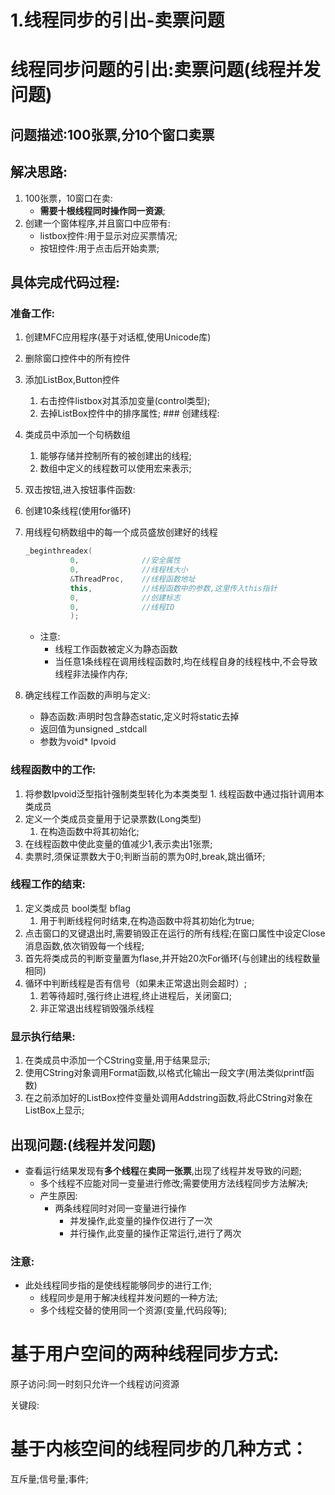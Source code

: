 # 1.线程同步的引出-卖票问题

# 线程同步问题的引出:卖票问题(线程并发问题)

## 问题描述:100张票,分10个窗口卖票

## 解决思路:

1. 100张票，10窗口在卖:
    - **需要十根线程同时操作同一资源**;
2. 创建一个窗体程序,并且窗口中应带有:
    - listbox控件:用于显示对应买票情况;
    - 按钮控件:用于点击后开始卖票;

## 具体完成代码过程:

### 准备工作:

1. 创建MFC应用程序(基于对话框,使用Unicode库)
2. 删除窗口控件中的所有控件
3. 添加ListBox,Button控件
    1. 右击控件listbox对其添加变量(control类型);
    2. 去掉ListBox控件中的排序属性; ### 创建线程:
4. 类成员中添加一个句柄数组
    1. 能够存储并控制所有的被创建出的线程;
    2. 数组中定义的线程数可以使用宏来表示;
5. 双击按钮,进入按钮事件函数:
6. 创建10条线程(使用for循环)
7. 用线程句柄数组中的每一个成员盛放创建好的线程
    
    ```cpp
    _beginthreadex(
              0,              //安全属性
              0,              //线程栈大小
              &ThreadProc,    //线程函数地址
              this,           //线程函数中的参数,这里传入this指针
              0,              //创建标志
              0,              //线程ID
              );
    ```
    
    - 注意:
        - 线程工作函数被定义为静态函数
        - 当任意1条线程在调用线程函数时,均在线程自身的线程栈中,不会导致线程非法操作内存;
8. 确定线程工作函数的声明与定义:
    - 静态函数:声明时包含静态static,定义时将static去掉
    - 返回值为unsigned _stdcall
    - 参数为void* Ipvoid

### 线程函数中的工作:

1. 将参数Ipvoid泛型指针强制类型转化为本类类型 1. 线程函数中通过指针调用本类成员
2. 定义一个类成员变量用于记录票数(Long类型)
    1. 在构造函数中将其初始化;
3. 在线程函数中使此变量的值减少1,表示卖出1张票;
4. 卖票时,须保证票数大于0;判断当前的票为0时,break,跳出循环; 

### 线程工作的结束:

1. 定义类成员 bool类型 bflag
    1. 用于判断线程何时结束,在构造函数中将其初始化为true;
2. 点击窗口的叉键退出时,需要销毁正在运行的所有线程;在窗口属性中设定Close消息函数,依次销毁每一个线程;
3. 首先将类成员的判断变量置为flase,并开始20次For循环(与创建出的线程数量相同)
4. 循环中判断线程是否有信号（如果未正常退出则会超时）;
    1. 若等待超时,强行终止进程,终止进程后，关闭窗口;
    2. 非正常退出线程销毁强杀线程 

### 显示执行结果:

1. 在类成员中添加一个CString变量,用于结果显示;
2. 使用CString对象调用Format函数,以格式化输出一段文字(用法类似printf函数)
3. 在之前添加好的ListBox控件变量处调用Addstring函数,将此CString对象在ListBox上显示;

## 出现问题:(线程并发问题)

- 查看运行结果发现有**多个线程**在**卖同一张票**,出现了线程并发导致的问题;
    - 多个线程不应能对同一变量进行修改;需要使用方法线程同步方法解决;
    - 产生原因:
        - 两条线程同时对同一变量进行操作
            - 并发操作,此变量的操作仅进行了一次
            - 并行操作,此变量的操作正常运行,进行了两次

### 注意:

- 此处线程同步指的是使线程能够同步的进行工作;
    - 线程同步是用于解决线程并发问题的一种方法;
    - 多个线程交替的使用同一个资源(变量,代码段等);

# 基于用户空间的两种线程同步方式:

原子访问:同一时刻只允许一个线程访问资源

关键段:

# 基于内核空间的线程同步的几种方式：

互斥量;信号量;事件;